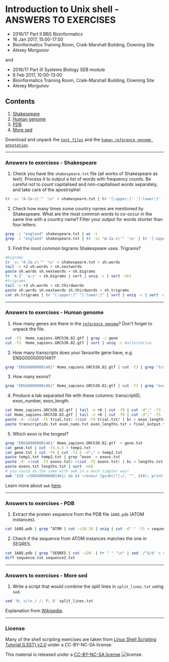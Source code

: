 # Introduction to Unix shell - ANSWERS TO EXERCISES

* 2016/17 Part II BBS Bioinformatics
* 16 Jan 2017, 15:00-17:00
* Bioinformatics Training Room, Craik-Marshall Building, Downing Site
* Alexey Morgunov

and

* 2016/17 Part III Systems Biology SEB module
* 8 Feb 2017, 10:00-13:00
* Bioinformatics Training Room, Craik-Marshall Building, Downing Site
* Alexey Morgunov

## Contents

1. [Shakespeare](#answers-to-exercises---shakespeare)
2. [Human genome](#answers-to-exercises---human-genome)
3. [PDB](#answers-to-exercises---pdb)
4. [More sed](#answers-to-exercises---more-sed)

Download and unpack the [`text files`](exercises/text_files.zip) and the [`human reference genome annotation`](exercises/Homo_sapiens.GRCh38.83.gtf.gz).

---
### Answers to exercises - Shakespeare

1. Check you have the `shakespeare.txt` file (all works of Shakespeare as text). Process it to output a list of words with frequency counts. Be careful not to count capitalised and non-capitalised words separately, and take care of the apostrophe!
  ```bash
tr -sc "A-Za-z\'" '\n' < shakespeare.txt | tr '[:upper:]' '[:lower:]' | sort | uniq -c | sort -nk1
```  

2. Check how many times some country names are mentioned by Shakespeare. What are the most common words to co-occur in the same line with a country name? Filter your output for words shorter than four letters.
  ```bash
grep -i "england" shakespeare.txt | wc -l
grep -i "england" shakespeare.txt | tr -sc "A-Za-z\'" '\n' | tr '[:upper:]' '[:lower:]' | grep -v "england" | grep '.\{4\}' | sort | uniq -c | sort -nk1
```  

3. Find the most common bigrams Shakespeare uses. Trigrams?
  ```bash
#bigrams
tr -sc "A-Za-z\'" '\n' < shakespeare.txt > sh.words
tail -n +2 sh.words > sh.nextwords
paste sh.words sh.nextwords > sh.bigrams
tr 'A-Z' 'a-z' < sh.bigrams | sort | uniq -c | sort -nk1
#trigrams
tail -n +3 sh.words > sh.thirdwords
paste sh.words sh.nextwords sh.thirdwords > sh.trigrams
cat sh.trigrams | tr "[:upper:]" "[:lower:]" | sort | uniq -c | sort -nk1
```

---
### Answers to exercises - Human genome

1. How many genes are there in the [`reference genome`](exercises/Homo_sapiens.GRCh38.83.gtf.gz)? Don't forget to unpack the file.
  ```bash
cut -f3  Homo_sapiens.GRCh38.82.gtf | grep -c gene
cut -f3  Homo_sapiens.GRCh38.82.gtf | sort | uniq -c #alternative
```

2. How many transcripts does your favourite gene have, e.g. ENSG00000001461?
  ```bash
grep "ENSG00000001461" Homo_sapiens.GRCh38.82.gtf | cut -f3 | grep "transcript" | wc -l
```

3. How many exons?
  ```bash
grep "ENSG00000001461" Homo_sapiens.GRCh38.82.gtf | cut -f3 | grep "exon" | wc -l
```

4. Produce a tab separated file with these columns: transcriptID, exon_number, exon_length.
  ```bash
cat Homo_sapiens.GRCh38.82.gtf | tail -n +6 | cut -f9 | cut -d";" -f3 | cut -d\" -f2 > transcriptids.txt
cat Homo_sapiens.GRCh38.82.gtf | tail -n +6 | cut -f9 | cut -d";" -f5 | cut -d\" -f2 > exon_nums.txt
paste -d- <(cut -f5 trial.txt) <(cut -f4 trial.txt) | bc > exon_lengths.txt
paste transcriptids.txt exon_nums.txt exon_lengths.txt > final_output.txt
```

5. Which exon is the longest?
  ```bash
grep "ENSG00000001461" Homo_sapiens.GRCh38.82.gtf  > gene.txt
cat gene.txt | cut -f3,4,5 > temp1.txt
cat gene.txt | cut -f9 | cut -f3,5 -d";" > temp2.txt
paste temp1.txt temp2.txt | grep ^exon  > exons.txt
paste -d- <(cut -f3 exons.txt) <(cut -f2 exons.txt) | bc > lengths.txt
paste exons.txt lengths.txt | sort -nk8
# you could do the same with awk in a much simpler way!
awk '$10 ~/ENSG00000001461/ && $3 ~/exon/ {gsub(/"|;/, "", $10); printf("%s\t%d\n", $10, ($5-$4))}' Homo_sapiens.GRCh38.82.gtf | sort -rnk2 | head -1
```

Learn more about `awk` [here](Notes2.md#awk).

---
### Answers to exercises - PDB

1. Extract the protein sequence from the PDB file `1A8Q.pdb` (ATOM instances).
  ```bash
cat 1A8Q.pdb | grep ^ATOM | cut -c18-26 | uniq | cut -d" " -f1 > sequence.txt
```

2. Chech if the sequence from ATOM instances matches the one in SEQRES.
  ```bash
cat 1A8Q.pdb | grep ^SEQRES | cut -c20- | tr " " "\n" | sed '/^$/d' > sequence2.txt
diff sequence.txt sequence2.txt
```

---
### Answers to exercises - More sed

1. Write a script that would combine the split lines in `split_lines.txt` using `sed`.

  ```bash
sed 'N; s/\n / /; P; D' split_lines.txt
```

Explanation from [Wikipedia](https://en.wikipedia.org/wiki/Sed#Multiline_processing_example).

---
### License

Many of the shell scripting exercises are taken from [Linux Shell Scripting Tutorial (LSST) v2.0](https://bash.cyberciti.biz/guide/Main_Page) under a CC-BY-NC-SA license.

This material is released under a
[CC-BY-NC-SA license](https://creativecommons.org/licenses/by-nc-sa/4.0/) ![license](https://licensebuttons.net/l/by-nc-sa/3.0/88x31.png).
